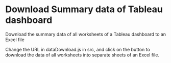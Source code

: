 # Download Summary data of Tableau dashboard
Download the summary data of all worksheets of a Tableau dashboard to an Excel file

Change the URL in dataDownload.js in src, and click on the button to download the data of all worksheets into separate sheets of an Excel file.
